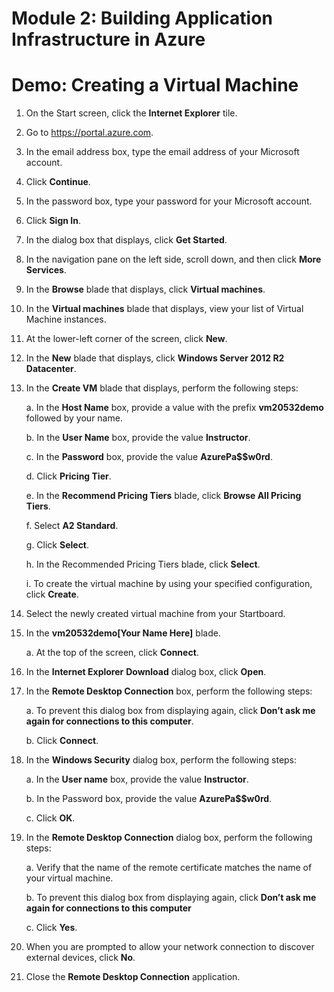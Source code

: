 # Module 2: Building Application Infrastructure in Azure

# Demo: Creating a Virtual Machine

1.  On the Start screen, click the **Internet Explorer** tile.

1.  Go to https://portal.azure.com.

1.  In the email address box, type the email address of your Microsoft account.

1.  Click **Continue**.

1.  In the password box, type your password for your Microsoft account.

1.  Click **Sign In**.

1.  In the dialog box that displays, click **Get Started**.

1.  In the navigation pane on the left side, scroll down, and then click **More Services**.

1.  In the **Browse** blade that displays, click **Virtual machines**.

1. In the **Virtual machines** blade that displays, view your list of Virtual Machine instances.

1. At the lower-left corner of the screen, click **New**.

1. In the **New** blade that displays, click **Windows Server 2012 R2 Datacenter**.

1. In the **Create VM** blade that displays, perform the following steps:

	a.  In the **Host Name** box, provide a value with the prefix **vm20532demo** followed by your name.

	b.  In the **User Name** box, provide the value **Instructor**.

	c.  In the **Password** box, provide the value **AzurePa\$\$w0rd**.

	d.  Click **Pricing Tier**.

	e.  In the **Recommend Pricing Tiers** blade, click **Browse All Pricing Tiers**.

	f.  Select **A2 Standard**.

	g.  Click **Select**.

	h.  In the Recommended Pricing Tiers blade, click **Select**.

	i.  To create the virtual machine by using your specified configuration, click **Create**.

1.  Select the newly created virtual machine from your Startboard.

1.  In the **vm20532demo\[Your Name Here\]** blade.

	a.  At the top of the screen, click **Connect**.

1.  In the **Internet Explorer** **Download** dialog box, click **Open**.

1.  In the **Remote Desktop Connection** box, perform the following steps:

	a.  To prevent this dialog box from displaying again, click **Don’t ask me again for connections to this computer**.

	b.  Click **Connect**.

1.  In the **Windows Security** dialog box, perform the following steps:

	a.  In the **User name** box, provide the value **Instructor**.

	b.  In the Password box, provide the value **AzurePa\$\$w0rd**.

	c.  Click **OK**.

1.  In the **Remote Desktop Connection** dialog box, perform the following steps:

	a.  Verify that the name of the remote certificate matches the name of your virtual machine.

	b.  To prevent this dialog box from displaying again, click **Don’t ask me again for connections to this computer**

	c.  Click **Yes**.

1.  When you are prompted to allow your network connection to discover external devices, click **No**.

1.  Close the **Remote Desktop Connection** application.
